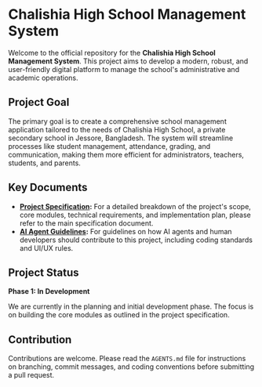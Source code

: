 # Chalishia High School Management System

Welcome to the official repository for the **Chalishia High School Management System**. This project aims to develop a modern, robust, and user-friendly digital platform to manage the school's administrative and academic operations.

## Project Goal

The primary goal is to create a comprehensive school management application tailored to the needs of Chalishia High School, a private secondary school in Jessore, Bangladesh. The system will streamline processes like student management, attendance, grading, and communication, making them more efficient for administrators, teachers, students, and parents.

## Key Documents

*   **[Project Specification](./PROJECT_SPECIFICATION.md):** For a detailed breakdown of the project's scope, core modules, technical requirements, and implementation plan, please refer to the main specification document.
*   **[AI Agent Guidelines](./AGENTS.md):** For guidelines on how AI agents and human developers should contribute to this project, including coding standards and UI/UX rules.

## Project Status

**Phase 1: In Development**

We are currently in the planning and initial development phase. The focus is on building the core modules as outlined in the project specification.

## Contribution

Contributions are welcome. Please read the `AGENTS.md` file for instructions on branching, commit messages, and coding conventions before submitting a pull request.